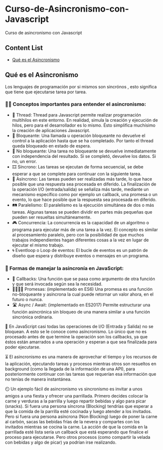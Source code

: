 # Curso-de-Asincronismo-con-Javascript

Curso de asincronismo con Javascript

<h2>Content List</h2>

- [Qué es el Asincronismo](#qué-es-el-asincronismo)


## Qué es el Asincronismo

Los lenguajes de programación por si mismos son sincrónos , esto significa que tiene que ejecutarse tarea por tarea. 

<h3>✍🏾 Conceptos importantes para entender el asincronismo:</h3>

* 🧵 Thread: Thread para Javascript permite realizar programación multihilos en este entorno. En realidad, simula la creación y ejecución de hilos, pero para el desarrollador es lo mismo. Ésto simplifica muchísimo la creación de aplicaciones Javascript.
* 🚫 Bloqueante: Una llamada u operación bloqueante no devuelve el control a la aplicación hasta que se ha completado. Por tanto el thread queda bloqueado en estado de espera.
* 🚿 No bloqueante: Una tarea no bloqueante se devuelve inmediatamente con independencia del resultado. Si se completó, devuelve los datos. Si no, un error.
* 🎞️ Síncrono: Las tareas se ejecutan de forma secuencial, se debe esperar a que se complete para continuar con la siguiente tarea.
* 🚦 Asíncrono: Las tareas pueden ser realizadas más tarde, lo que hace posible que una respuesta sea procesada en diferido. La finalización de la operación I/O (entrada/salida) se señaliza más tarde, mediante un mecanismo específico como por ejemplo un callback, una promesa o un evento, lo que hace posible que la respuesta sea procesada en diferido.
* 🛤️ Paralelismo: El paralelismo es la ejecución simultánea de dos o más tareas. Algunas tareas se pueden dividir en partes más pequeñas que pueden ser resueltas simultáneamente.
* 🎮 Concurrencia: La concurrencia es la capacidad de un algoritmo o programa para ejecutar más de una tarea a la vez. El concepto es similar al procesamiento paralelo, pero con la posibilidad de que muchos trabajos independientes hagan diferentes cosas a la vez en lugar de ejecutar el mismo trabajo.
* 🌀 Eventloop o Loop de eventos: El bucle de eventos es un patrón de diseño que espera y distribuye eventos o mensajes en un programa.

<h3>📝 Formas de manejar la asincronía en JavaScript:</h3>

* 📩 Callbacks: Una función que se pasa como argumento de otra función y que será invocada según sea la necesidad.
* 🫱🏼‍🫲🏾 Promesas: (implementado en ES6) Una promesa es una función no-bloqueante y asíncrona la cual puede retornar un valor ahora, en el futuro o nunca.
* 🛣️ Async / Await: (implementado en ES2017) Permite estructurar una función asincrónica sin bloqueo de una manera similar a una función sincrónica ordinaria.

📌 En JavaScript casi todas las operaciones de I/O (Entrada y Salida) no se bloquean. A esto se le conoce como asíncronismo. Lo único que no es procesado antes de que termine la operación son los callbacks, ya que éstos están amarrados a una operación y esperan a que sea finalizada para poder ejecutarse.

⏳ El asincronismo es una manera de aprovechar el tiempo y los recursos de la aplicación, ejecutando tareas y procesos mientras otros son resueltos en background (como la llegada de la información de una API), para posteriormente continuar con las tareas que requerían esa información que no tenías de manera instantánea.

⏲️ Un ejemplo fácil de asincronismo vs sincronismo es invitar a unos amigos a una fiesta y ofrecer una parrillada. Primero decides colocar la carne y verduras a la parrilla y luego repartir bebidas y algo para picar (snacks). Si fuera una persona síncrona (Blocking) tendrías que esperar a que la comida de la parrilla esté cocinada y luego atender a los invitados. Pero si fuera una persona asíncrona (Non Blocking) luego de poner la carne al carbón, sacas las bebidas frías de la nevera y compartes con los invitados mientras se cocina la carne. La acción de que la comida en la parrillada esté lista sería un callback que está esperando que finalice el proceso para ejecutarse. Pero otros procesos (como compartir la velada con bebidas y algo de picar) ya podrían irse realizando.

